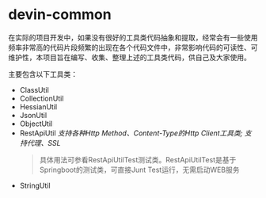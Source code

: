 # devin-common

在实际的项目开发中，如果没有很好的工具类代码抽象和提取，经常会有一些使用频率非常高的代码片段频繁的出现在各个代码文件中，非常影响代码的可读性、可维护性，本项目旨在编写、收集、整理上述的工具类代码，供自己及大家使用。

主要包含以下工具类：
- ClassUtil
- CollectionUtil
- HessianUtil
- JsonUtil
- ObjectUtil
- RestApiUtil *支持各种Http Method、Content-Type的Http Client工具类; 支持代理、SSL*
  >具体用法可参看RestApiUtilTest测试类。RestApiUtilTest是基于Springboot的测试类，可直接Junt Test运行，无需启动WEB服务
- StringUtil
